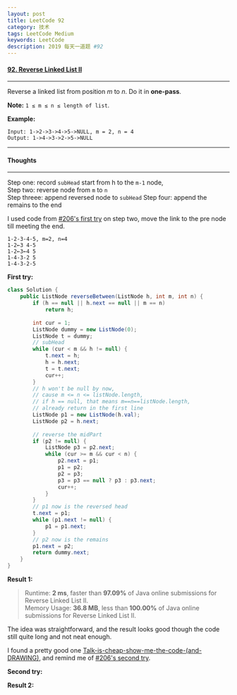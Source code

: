 ```yaml
---
layout: post
title: LeetCode 92
category: 技术
tags: LeetCode Medium
keywords: LeetCode
description: 2019 每天一道题 #92
---
```


#### [92. Reverse Linked List II](https://leetcode.com/problems/reverse-linked-list-ii/)
---
Reverse a linked list from position *m* to *n*. Do it in **one-pass**.

**Note:** `1 ≤ m ≤ n ≤ length of list`.

**Example:**
```
Input: 1->2->3->4->5->NULL, m = 2, n = 4
Output: 1->4->3->2->5->NULL
```
---
#### Thoughts
---
Step one: record `subHead` start from h to the `m-1` node,  
Step two: reverse node from `m` to `n`  
Step threee: append reversed node to `subHead`
Step four: append the remains to the end

I used code from [#206's first try](http://www.wushifengzi.xyz/2019/02/18/LeetCode-206.html) on step two, move the link to the pre node till meeting the end.

```
1-2-3-4-5, m=2, n=4
1-2←3 4-5
1-2←3←4 5
1-4-3-2 5
1-4-3-2-5
```

**First try:**
```Java
class Solution {
    public ListNode reverseBetween(ListNode h, int m, int n) {
        if (h == null || h.next == null || m == n)
            return h;
            
        int cur = 1;
        ListNode dummy = new ListNode(0);
        ListNode t = dummy;
        // subHead
        while (cur < m && h != null) {
            t.next = h;
            h = h.next;
            t = t.next;
            cur++;
        }
        // h won't be null by now,
        // cause m <= n <= listNode.length,
        // if h == null, that means m==n==listNode.length,
        // already return in the first line
        ListNode p1 = new ListNode(h.val);
        ListNode p2 = h.next;
        
        // reverse the midPart
        if (p2 != null) {
            ListNode p3 = p2.next;
            while (cur >= m && cur < n) {
                p2.next = p1;
                p1 = p2;
                p2 = p3;
                p3 = p3 == null ? p3 : p3.next;
                cur++;
            }
        }
        // p1 now is the reversed head
        t.next = p1;
        while (p1.next != null) {
            p1 = p1.next;
        }
        // p2 now is the remains
        p1.next = p2;
        return dummy.next;
    }
}
```
**Result 1:**
> Runtime: **2 ms**, faster than **97.09%** of Java online submissions for Reverse Linked List II.  
> Memory Usage: **36.8 MB**, less than **100.00%** of Java online submissions for Reverse Linked List II.

The idea was straightforward, and the result looks good though the code still quite long and not neat enough.

I found a pretty good one [Talk-is-cheap-show-me-the-code-(and-DRAWING)](https://leetcode.com/problems/reverse-linked-list-ii/discuss/30709/), and remind me of [#206's second try](http://www.wushifengzi.xyz/2019/02/18/LeetCode-206.html).

**Second try:**

**Result 2:**

